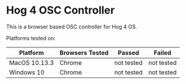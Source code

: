# Hog 4 OSC Controller

This is a browser based OSC controller for Hog 4 OS.

Platforms tested on:

| Platform      | Browsers Tested | Passed     | Failed     |
| ------------- | --------------- | ---------- | ---------- |
| MacOS 10.13.3 | Chrome          | not tested | not tested |
| Windows 10    | Chrome          | not tested | not tested |
